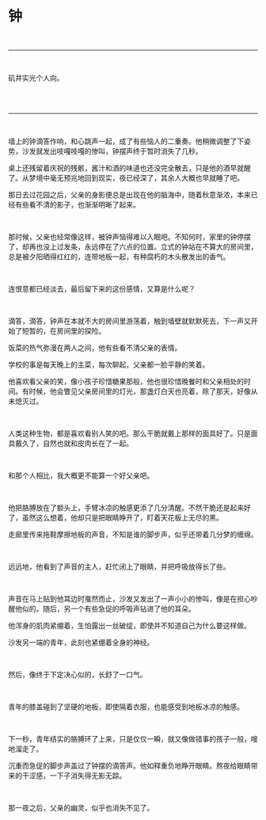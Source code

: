 # 钟

<br>

***

<br>

矶井实光个人向。

<br>

<br>


***

<br>

墙上的钟滴答作响，和心跳声一起，成了有些恼人的二重奏。他稍微调整了下姿势，沙发就发出吱嘎吱嘎的惨叫，钟摆声终于暂时消失了几秒。

桌上还残留着庆祝的残骸，酱汁和酒的味道也还没完全散去，只是他的酒早就醒了。从梦境中毫无预兆地回到现实，夜已经深了，其余人大概也早就睡了吧。

那日去过花园之后，父亲的身影便总是出现在他的脑海中，随着秋意渐浓，本来已经有些看不清的影子，也渐渐明晰了起来。

<br>

那时候，父亲也经常像这样，被钟声恼得难以入眠吧。不知何时，家里的钟停摆了，却再也没上过发条，永远停在了六点的位置。立式的钟站在不算大的房间里，总是被夕阳晒得红红的，连带地板一起，有种腐朽的木头散发出的香气。

<br>

连恨意都已经淡去，最后留下来的这份感情，又算是什么呢？

<br>

滴答，滴答，钟声在本就不大的房间里游荡着，触到墙壁就默默死去，下一声又开始了短暂的，在房间里的探险。

饭菜的热气弥漫在两人之间，他有些看不清父亲的表情。

学校的事是每天晚上的主菜，每次聊起，父亲都一脸平静的笑着。

他喜欢看父亲的笑，像小孩子珍惜糖果那般，他也很珍惜晚餐时和父亲相处的时间。有时候，他会瞥见父亲房间里的灯光，那盏灯白天也亮着，除了那天，好像从未熄灭过。

<br>

人类这种生物，都是喜欢看别人笑的吧。那么干脆就戴上那样的面具好了。只是面具戴久了，自然也就和皮肉长在了一起。

<br>

和那个人相比，我大概更不能算一个好父亲吧。

<br>

他把胳膊放在了额头上，手臂冰凉的触感更添了几分清醒。不然干脆还是起来好了，虽然这么想着，他却只是把眼睛睁开了，盯着天花板上无尽的黑。

走廊里传来拖鞋摩擦地板的声音，不知是谁的脚步声，似乎还带着几分梦的缠绵。

<br>

远远地，他看到了声音的主人，赶忙闭上了眼睛，并把呼吸放得长了些。

<br>

声音在马上贴到他耳边时戛然而止，沙发又发出了一声小小的惨叫，像是在担心吵醒他似的。随后，另一个有些急促的呼吸声钻进了他的耳朵。

他浑身的肌肉紧绷着，生怕露出一丝破绽，即使并不知道自己为什么要这样做。

沙发另一端的青年，此刻也紧绷着全身的神经。

<br>

然后，像终于下定决心似的，长舒了一口气。

<br>

青年的膝盖碰到了坚硬的地板，即使隔着衣服，也能感受到地板冰凉的触感。

<br>

下一秒，青年结实的胳膊环了上来，只是仅仅一瞬，就又像做错事的孩子一般，嗖地溜走了。

沉重而急促的脚步声盖过了钟摆的滴答声。他如释重负地睁开眼睛。熬夜给眼睛带来的干涩感，一下子消失得无影无踪。

<br>

那一夜之后，父亲的幽灵，似乎也消失不见了。

<br>
